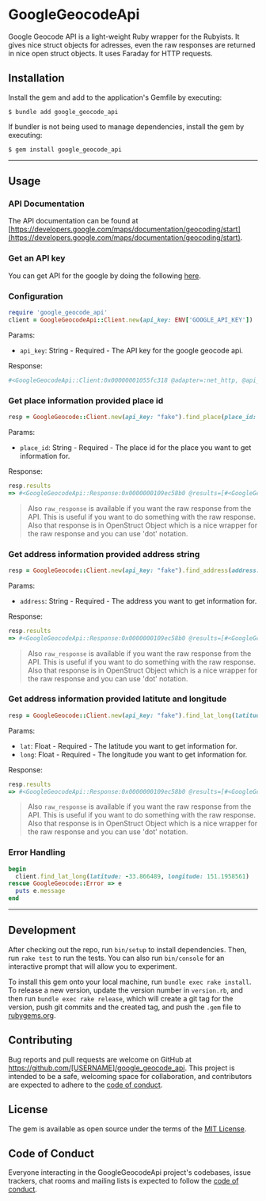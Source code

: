 # GoogleGeocodeApi

Google Geocode API is a light-weight Ruby wrapper for the Rubyists. It gives nice struct objects for adresses, even the raw responses are returned in nice open struct objects. It uses Faraday for HTTP requests.

## Installation

Install the gem and add to the application's Gemfile by executing:

    $ bundle add google_geocode_api

If bundler is not being used to manage dependencies, install the gem by executing:

    $ gem install google_geocode_api

---

## Usage

### API Documentation

The API documentation can be found at [https://developers.google.com/maps/documentation/geocoding/start](https://developers.google.com/maps/documentation/geocoding/start).

### Get an API key
You can get API for the google by doing the following [here](https://developers.google.com/maps/documentation/geocoding/get-api-key#creating-api-keys).

### Configuration

```ruby
require 'google_geocode_api'
client = GoogleGeocodeApi::Client.new(api_key: ENV['GOOGLE_API_KEY'])
```
Params:
- `api_key`: String - Required - The API key for the google geocode api.

Response:
```ruby
#<GoogleGeocodeApi::Client:0x00000001055fc318 @adapter=:net_http, @api_key="YOUR_API_KEY", @stubs=nil>
```

### Get place information provided place id

```ruby
resp = GoogleGeocode::Client.new(api_key: "fake").find_place(place_id: "ChIJN1t_tDeuEmsRUsoyG83frY4")
```
Params:
- `place_id`: String - Required - The place id for the place you want to get information for.

Response:
```ruby
resp.results
=> #<GoogleGeocodeApi::Response:0x0000000109ec58b0 @results=[#<GoogleGeocodeApi::Address:0x000000010a197d40 @formatted_address="48 Pirrama Rd, Pyrmont NSW 2009, Australia", @latitude=-33.866489, @location_type="ROOFTOP", @longitude=151.1958561, @place_id="ChIJN1t_tDeuEmsRUsoyG83frY4">]>
```

> Also `raw_response` is available if you want the raw response from the API. This is useful if you want to do something with the raw response. Also that response is in OpenStruct Object which is a nice wrapper for the raw response and you can use 'dot' notation.

### Get address information provided address string

```ruby
resp = GoogleGeocode::Client.new(api_key: "fake").find_address(address: "48 Pirrama Rd, Pyrmont NSW 2009, Australia")
```
Params:
- `address`: String - Required - The address you want to get information for.

Response:
```ruby
resp.results
=> #<GoogleGeocodeApi::Response:0x0000000109ec58b0 @results=[#<GoogleGeocodeApi::Address:0x000000010a197d40 @formatted_address="48 Pirrama Rd, Pyrmont NSW 2009, Australia", @latitude=-33.866489, @location_type="ROOFTOP", @longitude=151.1958561, @place_id="ChIJN1t_tDeuEmsRUsoyG83frY4">]>
```
> Also `raw_response` is available if you want the raw response from the API. This is useful if you want to do something with the raw response. Also that response is in OpenStruct Object which is a nice wrapper for the raw response and you can use 'dot' notation.

### Get address information provided latitute and longitude

```ruby
resp = GoogleGeocode::Client.new(api_key: "fake").find_lat_long(latitude: -33.866489, longitude: 151.1958561)
```
Params:
- `lat`: Float - Required - The latitude you want to get information for.
- `long`: Float - Required - The longitude you want to get information for.

Response:
```ruby
resp.results
=> #<GoogleGeocodeApi::Response:0x0000000109ec58b0 @results=[#<GoogleGeocodeApi::Address:0x000000010a197d40 @formatted_address="48 Pirrama Rd, Pyrmont NSW 2009, Australia", @latitude=-33.866489, @location_type="ROOFTOP", @longitude=151.1958561, @place_id="ChIJN1t_tDeuEmsRUsoyG83frY4">]>
```

> Also `raw_response` is available if you want the raw response from the API. This is useful if you want to do something with the raw response. Also that response is in OpenStruct Object which is a nice wrapper for the raw response and you can use 'dot' notation.

### Error Handling

```ruby
begin
  client.find_lat_long(latitude: -33.866489, longitude: 151.1958561)
rescue GoogleGeocode::Error => e
  puts e.message
end
```

---

## Development

After checking out the repo, run `bin/setup` to install dependencies. Then, run `rake test` to run the tests. You can also run `bin/console` for an interactive prompt that will allow you to experiment.

To install this gem onto your local machine, run `bundle exec rake install`. To release a new version, update the version number in `version.rb`, and then run `bundle exec rake release`, which will create a git tag for the version, push git commits and the created tag, and push the `.gem` file to [rubygems.org](https://rubygems.org).

## Contributing

Bug reports and pull requests are welcome on GitHub at https://github.com/[USERNAME]/google_geocode_api. This project is intended to be a safe, welcoming space for collaboration, and contributors are expected to adhere to the [code of conduct](https://github.com/[USERNAME]/google_geocode_api/blob/main/CODE_OF_CONDUCT.md).

## License

The gem is available as open source under the terms of the [MIT License](https://opensource.org/licenses/MIT).

## Code of Conduct

Everyone interacting in the GoogleGeocodeApi project's codebases, issue trackers, chat rooms and mailing lists is expected to follow the [code of conduct](https://github.com/[USERNAME]/google_geocode_api/blob/main/CODE_OF_CONDUCT.md).
